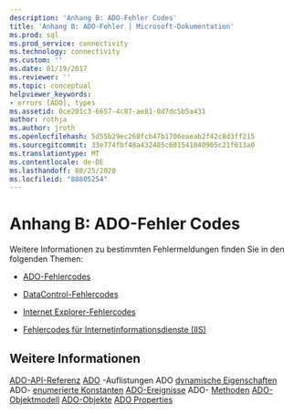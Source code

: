 ```yaml
---
description: 'Anhang B: ADO-Fehler Codes'
title: 'Anhang B: ADO-Fehler | Microsoft-Dokumentation'
ms.prod: sql
ms.prod_service: connectivity
ms.technology: connectivity
ms.custom: ''
ms.date: 01/19/2017
ms.reviewer: ''
ms.topic: conceptual
helpviewer_keywords:
- errors [ADO], types
ms.assetid: 0ce201c3-6657-4c87-ae81-0d7dc5b5a431
author: rothja
ms.author: jroth
ms.openlocfilehash: 5d55b29ec268fcb47b1706eaeab2f42c8d3ff215
ms.sourcegitcommit: 33e774fbf48a432485c601541840905c21f613a0
ms.translationtype: MT
ms.contentlocale: de-DE
ms.lasthandoff: 08/25/2020
ms.locfileid: "88805254"
---
```

# <a name="appendix-b-ado-error-codes"></a>Anhang B: ADO-Fehler Codes
Weitere Informationen zu bestimmten Fehlermeldungen finden Sie in den folgenden Themen:

-   [ADO-Fehlercodes](./ado-error-codes.md)

-   [DataControl-Fehlercodes](./datacontrol-error-codes.md)

-   [Internet Explorer-Fehlercodes](./internet-explorer-error-codes.md)

-   [Fehlercodes für Internetinformationsdienste (IIS)](./internet-information-services-error-codes.md)

## <a name="see-also"></a>Weitere Informationen
 [ADO-API-Referenz](../../reference/ado-api/ado-api-reference.md) [ADO](../../reference/ado-api/ado-collections.md) -Auflistungen ADO [dynamische Eigenschaften](../../reference/ado-api/ado-dynamic-properties.md) ADO- [enumerierte Konstanten](../../reference/ado-api/ado-enumerated-constants.md) [ADO-Ereignisse](../../reference/ado-api/ado-events.md) ADO- [Methoden](../../reference/ado-api/ado-methods.md) [ADO-Objektmodell](../../reference/ado-api/ado-object-model.md) [ADO-Objekte](../../reference/ado-api/ado-objects-and-interfaces.md) [ADO Properties](../../reference/ado-api/ado-properties.md)